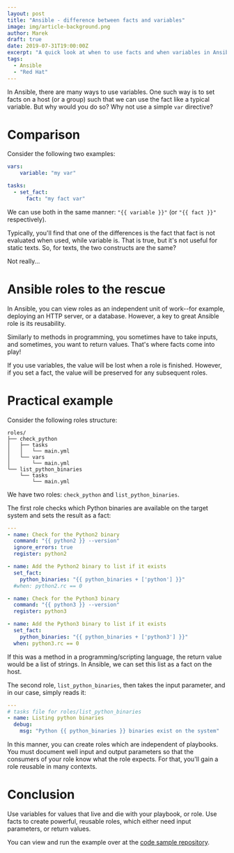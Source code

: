 ```yaml
---
layout: post
title: "Ansible - difference between facts and variables"
image: img/article-background.png
author: Marek
draft: true
date: 2019-07-31T19:00:00Z
excerpt: "A quick look at when to use facts and when variables in Ansible"
tags:
  - Ansible
  - "Red Hat"
---
```


In Ansible, there are many ways to use variables. One such way is to set facts
on a host (or a group) such that we can use the fact like a typical variable.
But why would you do so? Why not use a simple `var` directive?

# Comparison

Consider the following two examples:

```yaml
vars:
    variable: "my var"
```

```yaml
tasks:
  - set_fact:
      fact: "my fact var"
```

We can use both in the same manner: `"{{ variable }}"` (or `"{{ fact }}"` respectively).

Typically, you'll find that one of the differences is the fact that fact is not
evaluated when used, while variable is. That is true, but it's not useful
for static texts. So, for texts, the two constructs are the same?

Not really...

# Ansible roles to the rescue

In Ansible, you can view roles as an independent unit of work--for example,
deploying an HTTP server, or a database. However, a key to great Ansible role
is its reusability.

Similarly to methods in programming, you sometimes have to take inputs, and
sometimes, you want to return values. That's where facts come into play!

If you use variables, the value will be lost when a role is finished. However,
if you set a fact, the value will be preserved for any subsequent roles.

# Practical example

Consider the following roles structure:

```
roles/
├── check_python
│   ├── tasks
│   │   └── main.yml
│   └── vars
│       └── main.yml
└── list_python_binaries
    └── tasks
        └── main.yml
```
We have two roles: `check_python` and `list_python_binaries`.

The first role checks which Python binaries are available on the target system
and sets the result as a fact:

```yaml
---
- name: Check for the Python2 binary
  command: "{{ python2 }} --version"
  ignore_errors: true
  register: python2

- name: Add the Python2 binary to list if it exists
  set_fact:
    python_binaries: "{{ python_binaries + ['python'] }}"
  #when: python2.rc == 0

- name: Check for the Python3 binary
  command: "{{ python3 }} --version"
  register: python3

- name: Add the Python3 binary to list if it exists
  set_fact:
    python_binaries: "{{ python_binaries + ['python3'] }}"
  when: python3.rc == 0
```

If this was a method in a programming/scripting language, the return value would
be a list of strings. In Ansible, we can set this list as a fact on the host.

The second role, `list_python_binaries`, then takes the input parameter, and
in our case, simply reads it:

```yaml
---
# tasks file for roles/list_python_binaries
- name: Listing python binaries
  debug:
    msg: "Python {{ python_binaries }} binaries exist on the system"
```
In this manner, you can create roles which are independent of playbooks. You must
document well input and output parameters so that the consumers of your role know
what the role expects. For that, you'll gain a role reusable in many contexts.

# Conclusion

Use variables for values that live and die with your playbook, or role. Use facts
to create powerful, reusable roles, which either need input parameters, or return values.

You can view and run the example over at the [code sample repository](https://github.com/m-czernek/code-samples/tree/master/ansible_facts).

